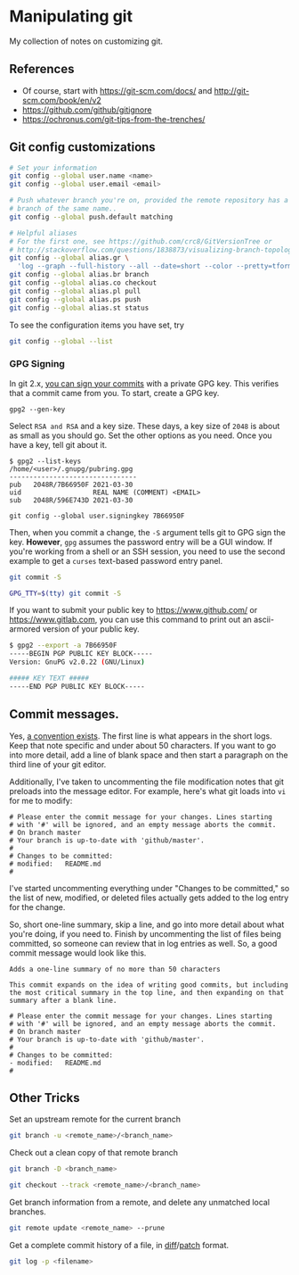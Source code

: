 # Manipulating git

My collection of notes on customizing git.

## References
- Of course, start with https://git-scm.com/docs/ and http://git-scm.com/book/en/v2
- https://github.com/github/gitignore
- https://ochronus.com/git-tips-from-the-trenches/


## Git config customizations

```bash
# Set your information
git config --global user.name <name>
git config --global user.email <email>

# Push whatever branch you're on, provided the remote repository has a
# branch of the same name..
git config --global push.default matching

# Helpful aliases
# For the first one, see https://github.com/crc8/GitVersionTree or
# http://stackoverflow.com/questions/1838873/visualizing-branch-topology-in-git
git config --global alias.gr \
  'log --graph --full-history --all --date=short --color --pretty=tformat:"%x1b[31m%h%x09%x1b[32m%d%x1b[0m%x20%s%x20%x1b[33m(%an)%x1b[0m"'
git config --global alias.br branch
git config --global alias.co checkout
git config --global alias.pl pull
git config --global alias.ps push
git config --global alias.st status

```


To see the configuration items you have set, try

```bash
git config --global --list

```

### GPG Signing

<!-- ----1----5----2----5----3----5----4----5----5----5----6----5----7----5 -->
In git 2.x, [you can sign your commits][20200123a] with a private GPG key. This
verifies that a commit came from you. To start, create a GPG key.

```
gpg2 --gen-key
```

Select `RSA and RSA` and a key size. These days, a key size of `2048` is
about as small as you should go. Set the other options as you need. Once
you have a key, tell git about it.

```
$ gpg2 --list-keys
/home/<user>/.gnupg/pubring.gpg
--------------------------------
pub   2048R/7B66950F 2021-03-30
uid                  REAL NAME (COMMENT) <EMAIL>
sub   2048R/596E743D 2021-03-30

git config --global user.signingkey 7B66950F
```

Then, when you commit a change, the `-S` argument tells git to GPG sign
the key. **However**, `gpg` assumes the password entry will be a GUI
window. If you're working from a shell or an SSH session, you need to
use the second example to get a `curses` text-based password entry panel.

```bash
git commit -S

GPG_TTY=$(tty) git commit -S
```

If you want to submit your public key to https://www.github.com/ or
https://www.gitlab.com, you can use this command to print out an
ascii-armored version of your public key.

```bash
$ gpg2 --export -a 7B66950F
-----BEGIN PGP PUBLIC KEY BLOCK-----
Version: GnuPG v2.0.22 (GNU/Linux)

##### KEY TEXT #####
-----END PGP PUBLIC KEY BLOCK-----

```

[20200123a]: https://git-scm.com/book/en/v2/Git-Tools-Signing-Your-Work


## Commit messages.

Yes, [a convention exists][git-commit]. The first line is what appears in the short logs. Keep that note specific and under about 50 characters. If you want to go into more detail, add a line of blank space and then start a paragraph on the third line of your git editor.

Additionally, I've taken to uncommenting the file modification notes that git preloads into the message editor. For example, here's what git loads into `vi` for me to modify:

```
# Please enter the commit message for your changes. Lines starting
# with '#' will be ignored, and an empty message aborts the commit.
# On branch master
# Your branch is up-to-date with 'github/master'.
#
# Changes to be committed:
# modified:   README.md
#

```

I've started uncommenting everything under "Changes to be committed," so the list of new, modified, or deleted files actually gets added to the log entry for the change.

So, short one-line summary, skip a line, and go into more detail about what you're doing, if you need to. Finish by uncommenting the list of files being committed, so someone can review that in log entries as well. So, a good commit message would look like this.

```
Adds a one-line summary of no more than 50 characters

This commit expands on the idea of writing good commits, but including
the most critical summary in the top line, and then expanding on that
summary after a blank line.

# Please enter the commit message for your changes. Lines starting
# with '#' will be ignored, and an empty message aborts the commit.
# On branch master
# Your branch is up-to-date with 'github/master'.
#
# Changes to be committed:
- modified:   README.md
#

```


[git-commit]: http://chris.beams.io/posts/git-commit/

## Other Tricks

Set an upstream remote for the current branch

```bash
git branch -u <remote_name>/<branch_name>

```

Check out a clean copy of that remote branch

```bash
git branch -D <branch_name>

git checkout --track <remote_name>/<branch_name>

```

Get branch information from a remote, and delete any unmatched local branches.

```bash
git remote update <remote_name> --prune
```


Get a complete commit history of a file, in [diff][]/[patch][] format.

```bash
git log -p <filename>
```

[diff]: https://linux.die.net/man/1/diff
[patch]: https://linux.die.net/man/1/patch

